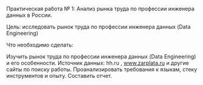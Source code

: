 Практическая работа № 1: Анализ рынка труда по профессии инженера данных в России.

Цель: исследовать рынок труда по профессии инженера данных (Data Engineering)

Что необходимо сделать:

Изучить рынок труда по профессии инженера данных (Data Engineering) и его особенности. Источник данных: hh.ru , www.zarplata.ru и другие сайты по поиску работы.
Проанализировать требования к языкам, стеку инструментов и опыту.
Составить отчет.

